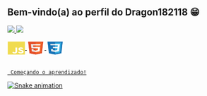 ## Bem-vindo(a) ao perfil do Dragon182118 😁

 <div>
   <a href="https://github.com/dragon182118">
   <img height="180em" src="https://github-readme-stats.vercel.app/api?username=dragon182118&show_icons=true&theme=tokyonight&include_all_commits=true&count_private=true"/>
   <img height="180em" src="https://github-readme-stats.vercel.app/api/top-langs/?username=dragon182118&layout=compact&langs_count=6&theme=tokyonight"/>
    
</div> 
 
<div style="display: inline_block"><br>
 
  <img align="center" alt="Js" height="30" width="40" src="https://raw.githubusercontent.com/devicons/devicon/master/icons/javascript/javascript-plain.svg">
  <img align="center" alt="HTML" height="30" width="40" src="https://raw.githubusercontent.com/devicons/devicon/master/icons/html5/html5-original.svg">
  <img align="center" alt="CSS" height="30" width="40" src="https://raw.githubusercontent.com/devicons/devicon/master/icons/css3/css3-original.svg">
</div>
  
 <br>
 
     Começando o aprendizado!
 
 <div> 
  
![Snake animation](https://github.com/devemdobro/devemdobro/blob/output/github-contribution-grid-snake.svg)
  
</div>
